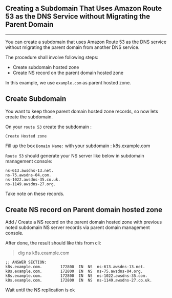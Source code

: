 ## Creating a Subdomain That Uses Amazon Route 53 as the DNS Service without Migrating the Parent Domain
<hr>

You can create a subdomain that uses Amazon Route 53 as the DNS service without migrating the parent domain from another DNS service.

The procedure shall involve following steps:

- Create subdomain hosted zone
- Create NS record on the parent domain hosted zone

In this example, we use `example.com` as parent hosted zone.

## Create Subdomain
You want to keep those parent domain hosted zone records, so now lets create the subdomain.

On your `route 53` create the subdomain :

`Create Hosted zone`

Fill up the box `Domain Name:` with your subdomain : k8s.example.com

`Route 53` should generate your NS server like below in subdomain management console:

```
ns-613.awsdns-13.net.
ns-75.awsdns-04.com.
ns-1022.awsdns-35.co.uk.
ns-1149.awsdns-27.org.
```

Take note on these records.

## Create NS record on Parent domain hosted zone

Add / Create a NS record on the parent domain hosted zone with previous noted subdomain NS server records via parent domain management console.

After done, the result should like this from cli:

>dig ns k8s.example.com

```
;; ANSWER SECTION:
k8s.example.com.		172800	IN	NS	ns-613.awsdns-13.net.
k8s.example.com.		172800	IN	NS	ns-75.awsdns-04.org.
k8s.example.com.		172800	IN	NS	ns-1022.awsdns-35.com.
k8s.example.com.		172800	IN	NS	ns-1149.awsdns-27.co.uk.
```

Wait until the NS replication is ok

